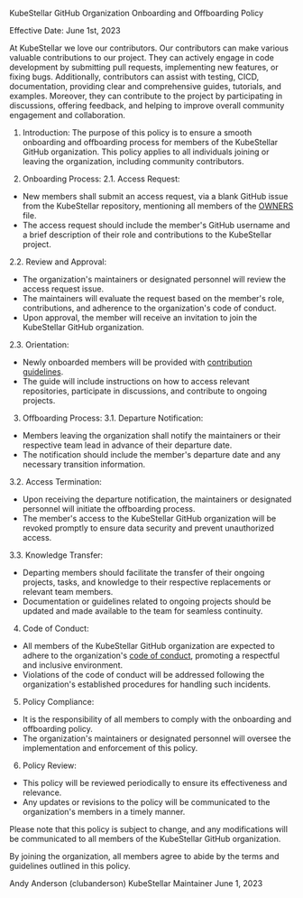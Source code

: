 KubeStellar GitHub Organization
Onboarding and Offboarding Policy

Effective Date: June 1st, 2023

  At KubeStellar we love our contributors.  Our contributors can make various valuable contributions to our project. They can actively engage in code development by submitting pull requests, implementing new features, or fixing bugs. Additionally, contributors can assist with testing, CICD, documentation, providing clear and comprehensive guides, tutorials, and examples. Moreover, they can contribute to the project by participating in discussions, offering feedback, and helping to improve overall community engagement and collaboration.

1. Introduction:
The purpose of this policy is to ensure a smooth onboarding and offboarding process for members of the KubeStellar GitHub organization. This policy applies to all individuals joining or leaving the organization, including community contributors.

2. Onboarding Process:
2.1. Access Request:
- New members shall submit an access request, via a blank GitHub issue from the KubeStellar repository, mentioning all members of the [OWNERS](https://github.com/kcp-dev/edge-mc/OWNERS) file.
- The access request should include the member's GitHub username and a brief description of their role and contributions to the KubeStellar project.

2.2. Review and Approval:
- The organization's maintainers or designated personnel will review the access request issue.
- The maintainers will evaluate the request based on the member's role, contributions, and adherence to the organization's code of conduct.
- Upon approval, the member will receive an invitation to join the KubeStellar GitHub organization.

2.3. Orientation:
- Newly onboarded members will be provided with [contribution guidelines](https://github.com/kcp-dev/edge-mc/CONTRIBUTING.MD).
- The guide will include instructions on how to access relevant repositories, participate in discussions, and contribute to ongoing projects.

3. Offboarding Process:
3.1. Departure Notification:
- Members leaving the organization shall notify the maintainers or their respective team lead in advance of their departure date.
- The notification should include the member's departure date and any necessary transition information.

3.2. Access Termination:
- Upon receiving the departure notification, the maintainers or designated personnel will initiate the offboarding process.
- The member's access to the KubeStellar GitHub organization will be revoked promptly to ensure data security and prevent unauthorized access.

3.3. Knowledge Transfer:
- Departing members should facilitate the transfer of their ongoing projects, tasks, and knowledge to their respective replacements or relevant team members.
- Documentation or guidelines related to ongoing projects should be updated and made available to the team for seamless continuity.

4. Code of Conduct:
- All members of the KubeStellar GitHub organization are expected to adhere to the organization's [code of conduct](https://github.com/kcp-dev/edge-mc/CODE_OF_CONDUCT.md), promoting a respectful and inclusive environment.
- Violations of the code of conduct will be addressed following the organization's established procedures for handling such incidents.

5. Policy Compliance:
- It is the responsibility of all members to comply with the onboarding and offboarding policy.
- The organization's maintainers or designated personnel will oversee the implementation and enforcement of this policy.

6. Policy Review:
- This policy will be reviewed periodically to ensure its effectiveness and relevance.
- Any updates or revisions to the policy will be communicated to the organization's members in a timely manner.

Please note that this policy is subject to change, and any modifications will be communicated to all members of the KubeStellar GitHub organization.

By joining the organization, all members agree to abide by the terms and guidelines outlined in this policy.

Andy Anderson (clubanderson)
KubeStellar Maintainer
June 1, 2023
